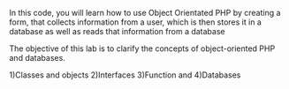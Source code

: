 In this code, you will learn how to use Object Orientated PHP by creating a form, that collects information from a user, which is then stores it in a database as well as reads that information from a database

The objective of this lab is to clarify the concepts of object-oriented PHP and databases.

 1)Classes and objects
 2)Interfaces
 3)Function and
 4)Databases